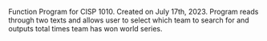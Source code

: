 Function Program for CISP 1010. Created on July 17th, 2023.
Program reads through two texts and allows user to select which team to search for and outputs total times team has won world series.
